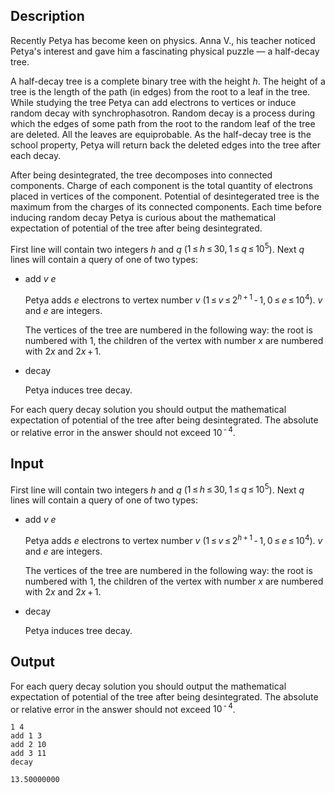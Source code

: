## Description

<div><p>Recently Petya has become keen on physics. Anna V., his teacher noticed Petya's interest and gave him a fascinating physical puzzle — a half-decay tree. </p><p>A half-decay tree is a complete binary tree with the height <span class="tex-span"><i>h</i></span>. The height of a tree is the length of the path (in edges) from the root to a leaf in the tree. While studying the tree Petya can add electrons to vertices or induce random decay with synchrophasotron. Random decay is a process during which the edges of some path from the root to the random leaf of the tree are deleted. All the leaves are equiprobable. As the half-decay tree is the school property, Petya will return back the deleted edges into the tree after each decay.</p><p>After being desintegrated, the tree decomposes into connected components. Charge of each component is the total quantity of electrons placed in vertices of the component. Potential of desintegerated tree is the maximum from the charges of its connected components. Each time before inducing random decay Petya is curious about the mathematical expectation of potential of the tree after being desintegrated. </p></div><div class="input-specification"><p>First line will contain two integers <span class="tex-span"><i>h</i></span> and <span class="tex-span"><i>q</i></span> (<span class="tex-span">1 ≤ <i>h</i> ≤ 30, 1 ≤ <i>q</i> ≤ 10<sup class="upper-index">5</sup></span>). Next <span class="tex-span"><i>q</i></span> lines will contain a query of one of two types: </p><ul><li> <span class="tex-font-style-tt">add</span> <span class="tex-span"><i>v</i></span> <span class="tex-span"><i>e</i></span><p>Petya adds <span class="tex-span"><i>e</i></span> electrons to vertex number <span class="tex-span"><i>v</i></span> (<span class="tex-span">1 ≤ <i>v</i> ≤ 2<sup class="upper-index"><i>h</i> + 1</sup> - 1, 0 ≤ <i>e</i> ≤ 10<sup class="upper-index">4</sup></span>). <span class="tex-span"><i>v</i></span> and <span class="tex-span"><i>e</i></span> are integers.</p><p>The vertices of the tree are numbered in the following way: the root is numbered with 1, the children of the vertex with number <span class="tex-span"><i>x</i></span> are numbered with <span class="tex-span">2<i>x</i></span> and <span class="tex-span">2<i>x</i> + 1</span>.</p></li><li> <span class="tex-font-style-tt">decay</span><p>Petya induces tree decay. </p></li></ul></div><div class="output-specification"><p>For each query <span class="tex-font-style-tt">decay</span> solution you should output the mathematical expectation of potential of the tree after being desintegrated. The absolute or relative error in the answer should not exceed <span class="tex-span">10<sup class="upper-index"> - 4</sup></span>.</p></div>

## Input

<p>First line will contain two integers <span class="tex-span"><i>h</i></span> and <span class="tex-span"><i>q</i></span> (<span class="tex-span">1 ≤ <i>h</i> ≤ 30, 1 ≤ <i>q</i> ≤ 10<sup class="upper-index">5</sup></span>). Next <span class="tex-span"><i>q</i></span> lines will contain a query of one of two types: </p><ul><li> <span class="tex-font-style-tt">add</span> <span class="tex-span"><i>v</i></span> <span class="tex-span"><i>e</i></span><p>Petya adds <span class="tex-span"><i>e</i></span> electrons to vertex number <span class="tex-span"><i>v</i></span> (<span class="tex-span">1 ≤ <i>v</i> ≤ 2<sup class="upper-index"><i>h</i> + 1</sup> - 1, 0 ≤ <i>e</i> ≤ 10<sup class="upper-index">4</sup></span>). <span class="tex-span"><i>v</i></span> and <span class="tex-span"><i>e</i></span> are integers.</p><p>The vertices of the tree are numbered in the following way: the root is numbered with 1, the children of the vertex with number <span class="tex-span"><i>x</i></span> are numbered with <span class="tex-span">2<i>x</i></span> and <span class="tex-span">2<i>x</i> + 1</span>.</p></li><li> <span class="tex-font-style-tt">decay</span><p>Petya induces tree decay. </p></li></ul>

## Output

<p>For each query <span class="tex-font-style-tt">decay</span> solution you should output the mathematical expectation of potential of the tree after being desintegrated. The absolute or relative error in the answer should not exceed <span class="tex-span">10<sup class="upper-index"> - 4</sup></span>.</p>





```input1
1 4
add 1 3
add 2 10
add 3 11
decay

```




```output1
13.50000000

```



